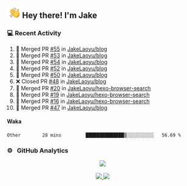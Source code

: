 <img alt="Night Coding" src="./assets/Hand%20Wave.gif" width='40' align="left"/><h2>Hey there! I'm Jake</h2>

### 💻 Recent Activity

<!--RECENT_ACTIVITY:start-->
1. 🎉 Merged PR [#55](https://github.com/JakeLaoyu/blog/pull/55) in [JakeLaoyu/blog](https://github.com/JakeLaoyu/blog)<br>
2. 🎉 Merged PR [#53](https://github.com/JakeLaoyu/blog/pull/53) in [JakeLaoyu/blog](https://github.com/JakeLaoyu/blog)<br>
3. 🎉 Merged PR [#54](https://github.com/JakeLaoyu/blog/pull/54) in [JakeLaoyu/blog](https://github.com/JakeLaoyu/blog)<br>
4. 🎉 Merged PR [#52](https://github.com/JakeLaoyu/blog/pull/52) in [JakeLaoyu/blog](https://github.com/JakeLaoyu/blog)<br>
5. 🎉 Merged PR [#50](https://github.com/JakeLaoyu/blog/pull/50) in [JakeLaoyu/blog](https://github.com/JakeLaoyu/blog)<br>
6. ❌ Closed PR [#48](https://github.com/JakeLaoyu/blog/pull/48) in [JakeLaoyu/blog](https://github.com/JakeLaoyu/blog)<br>
7. 🎉 Merged PR [#20](https://github.com/JakeLaoyu/hexo-browser-search/pull/20) in [JakeLaoyu/hexo-browser-search](https://github.com/JakeLaoyu/hexo-browser-search)<br>
8. 🎉 Merged PR [#19](https://github.com/JakeLaoyu/hexo-browser-search/pull/19) in [JakeLaoyu/hexo-browser-search](https://github.com/JakeLaoyu/hexo-browser-search)<br>
9. 🎉 Merged PR [#16](https://github.com/JakeLaoyu/hexo-browser-search/pull/16) in [JakeLaoyu/hexo-browser-search](https://github.com/JakeLaoyu/hexo-browser-search)<br>
10. 🎉 Merged PR [#47](https://github.com/JakeLaoyu/blog/pull/47) in [JakeLaoyu/blog](https://github.com/JakeLaoyu/blog)<br>
<!--RECENT_ACTIVITY:end-->

#### Waka

<!--START_SECTION:waka-->

```text
Other        28 mins         ██████████████▒░░░░░░░░░░   56.69 %
```

<!--END_SECTION:waka-->

### ⚙️ &nbsp; GitHub Analytics

<p align="center">
  <img src="http://github-profile-summary-cards.vercel.app/api/cards/profile-details?username=JakeLaoyu&theme=2077" />
</p>


<p align="center">
<a href="https://github.com/JakeLaoyu">
  <img height="180em" src="https://github-readme-stats-eight-theta.vercel.app/api?username=jakelaoyu&show_icons=true&theme=algolia&include_all_commits=true&count_private=true"/>
  <img height="180em" src="https://github-readme-stats-eight-theta.vercel.app/api/top-langs/?username=jakelaoyu&layout=compact&langs_count=8&theme=algolia&hide=html&count_private=true"/>
</a>
</p>

<!-- ### 🤝🏻 &nbsp; Connect with Me

<p align="center">
<a href="https://i.jakeyu.top"><img src="https://img.shields.io/badge/-i.jakeyu.top-3423A6?style=flat&logo=Google-Chrome&logoColor=white"/></a>
<a href="mailto:jake.laoyu@gmail.com"><img src="https://img.shields.io/badge/-jake.laoyu@gmail.com-D14836?style=flat&logo=Gmail&logoColor=white"/></a>
</p> -->
